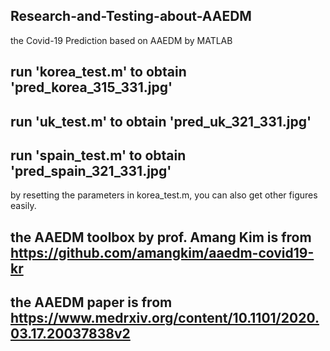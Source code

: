 ## Research-and-Testing-about-AAEDM
the Covid-19 Prediction based on  AAEDM by MATLAB

## run 'korea_test.m' to obtain 'pred_korea_315_331.jpg'
## run 'uk_test.m' to obtain 'pred_uk_321_331.jpg'
## run 'spain_test.m' to obtain 'pred_spain_321_331.jpg'

by resetting the parameters in korea_test.m, you can also get other figures easily.

## the AAEDM toolbox by prof. Amang Kim is from https://github.com/amangkim/aaedm-covid19-kr
## the AAEDM paper is from https://www.medrxiv.org/content/10.1101/2020.03.17.20037838v2
